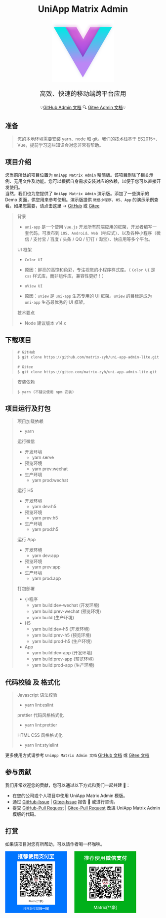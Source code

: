 <h1 align="center">UniApp Matrix Admin</h1>

<div align="center">

<img src="./src/static/images/logo.png" alt="image" />

<div style="font-size: 20px; margin: 20px;">高效、快速的移动端跨平台应用</div>

💡[GitHub Admin 文档](https://matrix-zyh.github.io/uni-app-admin-docs/) 🔍️ [Gitee Admin 文档](https://matrix-zyh.gitee.io/uni-app-admin-docs/)💡

</div>

## 准备
> 您的本地环境需要安装 yarn、node 和 git。我们的技术栈基于 ES2015+、Vue，提前学习这些知识会对您非常有帮助。

## 项目介绍
您当前所处的项目位置为 `UniApp Matrix Admin` 精简版。该项目删除了相关示例、无用文件及功能。您可以根据自身需求安装对应的依赖，以便于您可以直接开发使用。<br />
当然，我们也为您提供了 `UniApp Matrix Admin` 演示版。添加了一些演示的 Demo 页面，供您用来参考使用。演示版提供 `微信小程序`、`H5`、`App` 的演示示例查看。如果您需要，请点击这里 -> [GitHub](https://github.com/matrix-zyh/uni-app-admin) 或 [Gitee](https://gitee.com/matrix-zyh/uni-app-admin)

> 背景
>
> - `uni-app` 是一个使用 `Vue.js` 开发所有前端应用的框架，开发者编写一套代码，可发布到 `iOS`、`Android`、`Web`（响应式）、以及各种小程序（微信 / 支付宝 / 百度 / 头条 / QQ / 钉钉 / 淘宝）、快应用等多个平台。
>
> UI 框架
>
> - `Color UI`
> - 原因：鲜亮的高饱和色彩，专注视觉的小程序样式库。（ `Color UI` 是 `css` 样式库，而非组件库，兼容性更好！）
>
> - `uView UI`
> - 原因：`uView` 是 `uni-app` 生态专用的 UI 框架。`uView` 的目标是成为 `uni-app` 生态最优秀的 UI 框架。
>
> 技术要点
> - Node 建议版本 v14.x

## 下载项目
> ```shell
> # GitHub
> $ git clone https://github.com/matrix-zyh/uni-app-admin-lite.git
>
> # Gitee
> $ git clone https://gitee.com/matrix-zyh/uni-app-admin-lite.git
> ```

> 安装依赖
>
> ```shell
> $ yarn (不建议使用 npm 安装)
> ```

## 项目运行及打包
> 项目加载依赖
>
> - yarn
>
> 运行微信
>
> - 开发环境
>   - yarn serve
> - 预览环境
>   - yarn prev:wechat
> - 生产环境
>   - yarn prod:wechat
>
> 运行 H5
>
> - 开发环境
>   - yarn dev:h5
> - 预览环境
>   - yarn prev:h5
> - 生产环境
>   - yarn prod:h5
>
> 运行 App
>
> - 开发环境
>   - yarn dev:app
> - 预览环境
>   - yarn prev:app
> - 生产环境
>   - yarn prod:app
>
> 打包部署
>
> - 小程序
>   - yarn build:dev-wechat (开发环境)
>   - yarn build:prev-wechat (预览环境)
>   - yarn build (生产环境)
> - H5
>   - yarn build:dev-h5 (开发环境)
>   - yarn build:prev-h5 (预览环境)
>   - yarn build:prod-h5 (生产环境)
> - App
>   - yarn build:dev-app (开发环境)
>   - yarn build:prev-app (预览环境)
>   - yarn build:prod-app (生产环境)

## 代码校验 及 格式化
> Javascript 语法校验
>
> - yarn lint:eslint
>
> prettier 代码风格格式化
>
> - yarn lint:prettier
>
> HTML CSS 风格格式化
>
> - yarn lint:stylelint

更多使用方式请参考 `UniApp Matrix Admin 文档`
[GitHub 文档](https://matrix-zyh.github.io/uni-app-admin-docs/) 或 [Gitee 文档](https://matrix-zyh.gitee.io/uni-app-admin-docs/)

## 参与贡献
我们非常欢迎您的贡献，您可以通过以下方式和我们一起共建 🤩：

- 在您的公司或个人项目中使用 UniApp Matrix Admin 模版。
- 通过 [GitHub-Issue](https://github.com/matrix-zyh/uni-app-admin-lite/issues) | [Gitee-Issue](https://gitee.com/matrix-zyh/uni-app-admin-lite/issues) 报告 🐞 或进行咨询。
- 提交 [GitHub-Pull Request](https://github.com/matrix-zyh/uni-app-admin-lite/pulls) | [Gitee-Pull Request](https://gitee.com/matrix-zyh/uni-app-admin-lite/pulls) 改进 UniApp Matrix Admin 模版的代码。


## 打赏
如果该项目对您有所帮助，可以请作者喝一杯咖啡。

<p style="display: flex;">
  <img src="./src/static/images/pay/aliPay.png" width="200px" style="display: inline-block; margin-right: 24px;" />
  <img src="./src/static/images/pay/wechatPay.png" width="200px" style="display: inline-block;" />
</p>